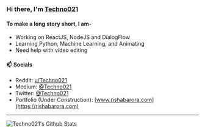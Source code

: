 ### Hi there, I'm [Techno021](https://github.com/techno021)

#### To make a long story short, I am-
- Working on ReactJS, NodeJS and DialogFlow
- Learning Python, Machine Learning, and Animating
- Need help with video editing

#### 📫 Socials
- Reddit: [u/Techno021](https://www.reddit.com/u/Techno021)
- Medium: [@Techno021](https://www.medium.com/@techno021)
- Twitter: [@Techno021](https://www.twitter.com/Techno021)
- Portfolio (Under Construction): [www.rishabarora.com](https://rishabarora.com)

---

<img align="left" alt="Techno021's Github Stats" src="https://github-readme-stats.vercel.app/api?username=Techno021&show_icons=true&hide_border=true" />
